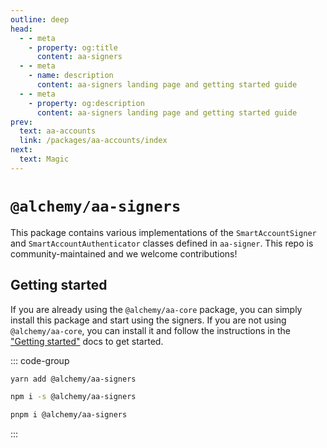 ```yaml
---
outline: deep
head:
  - - meta
    - property: og:title
      content: aa-signers
  - - meta
    - name: description
      content: aa-signers landing page and getting started guide
  - - meta
    - property: og:description
      content: aa-signers landing page and getting started guide
prev:
  text: aa-accounts
  link: /packages/aa-accounts/index
next:
  text: Magic
---
```


# `@alchemy/aa-signers`

This package contains various implementations of the `SmartAccountSigner` and `SmartAccountAuthenticator` classes defined in `aa-signer`. This repo is community-maintained and we welcome contributions!

## Getting started

If you are already using the `@alchemy/aa-core` package, you can simply install this package and start using the signers. If you are not using `@alchemy/aa-core`, you can install it and follow the instructions in the ["Getting started"](/getting-started/setup) docs to get started.

::: code-group

```bash [yarn]
yarn add @alchemy/aa-signers
```

```bash [npm]
npm i -s @alchemy/aa-signers
```

```bash [pnpm]
pnpm i @alchemy/aa-signers
```

:::
